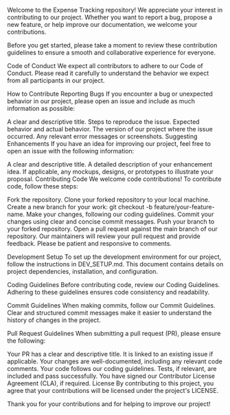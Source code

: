 Welcome to the Expense Tracking repository! We appreciate your interest in contributing to our project. Whether you want to report a bug, propose a new feature, or help improve our documentation, we welcome your contributions.

Before you get started, please take a moment to review these contribution guidelines to ensure a smooth and collaborative experience for everyone.

Code of Conduct
We expect all contributors to adhere to our Code of Conduct. Please read it carefully to understand the behavior we expect from all participants in our project.

How to Contribute
Reporting Bugs
If you encounter a bug or unexpected behavior in our project, please open an issue and include as much information as possible:

A clear and descriptive title.
Steps to reproduce the issue.
Expected behavior and actual behavior.
The version of our project where the issue occurred.
Any relevant error messages or screenshots.
Suggesting Enhancements
If you have an idea for improving our project, feel free to open an issue with the following information:

A clear and descriptive title.
A detailed description of your enhancement idea.
If applicable, any mockups, designs, or prototypes to illustrate your proposal.
Contributing Code
We welcome code contributions! To contribute code, follow these steps:

Fork the repository.
Clone your forked repository to your local machine.
Create a new branch for your work: git checkout -b feature/your-feature-name.
Make your changes, following our coding guidelines.
Commit your changes using clear and concise commit messages.
Push your branch to your forked repository.
Open a pull request against the main branch of our repository.
Our maintainers will review your pull request and provide feedback. Please be patient and responsive to comments.

Development Setup
To set up the development environment for our project, follow the instructions in DEV_SETUP.md. This document contains details on project dependencies, installation, and configuration.

Coding Guidelines
Before contributing code, review our Coding Guidelines. Adhering to these guidelines ensures code consistency and readability.

Commit Guidelines
When making commits, follow our Commit Guidelines. Clear and structured commit messages make it easier to understand the history of changes in the project.

Pull Request Guidelines
When submitting a pull request (PR), please ensure the following:

Your PR has a clear and descriptive title.
It is linked to an existing issue if applicable.
Your changes are well-documented, including any relevant code comments.
Your code follows our coding guidelines.
Tests, if relevant, are included and pass successfully.
You have signed our Contributor License Agreement (CLA), if required.
License
By contributing to this project, you agree that your contributions will be licensed under the project's LICENSE.

Thank you for your contributions and for helping to improve our project!
